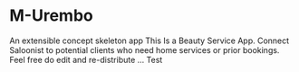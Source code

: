 # M-Urembo
An extensible concept skeleton app
This Is a Beauty Service App. Connect Saloonist to potential clients who need home services or prior bookings.
Feel free do edit and re-distribute ...
Test
